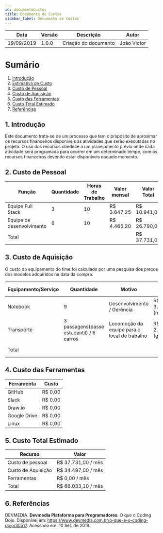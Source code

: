 ```yaml
---
id: documentoCustos
title: Documento de Custos
sidebar_label: Documento de Custos
---
```


|Data|Versão|Descrição|Autor|
|----|------|---------|-----|
|19/09/2019|1.0.0|Criação do documento|João Victor|
# Sumário
1. [Introdução]()
2. [Estimativa de Custo ]()
3. [Custo de Pessoal]()
4. [Custo de Aquisição]()
5. [Custo das Ferramentas]()
6. [Custo Total Estimado]()
7. [Referências]()

## 1. Introdução
Este documento trata-se de um processo que tem o propósito de aproximar os recursos financeiros disponíveis às atividades que serão executadas no projeto. O uso dos recursos obedece a um planejamento prévio onde cada atividade será programada para ocorrer em um determinado tempo, com os recursos financeiros devendo estar disponíveis naquele momento.



## 2. Custo de Pessoal

|Função|Quantidade|Horas de Trabalho|Valor mensal|Valor Total|
|------|----------|-----------------|------------|-----------|
|Equipe Full Stack|3|10|R$ 3.647,25|R$ 10.941,00|
|Equipe de desenvolvimento|6|10|R$ 4.465,20|R$ 26.790,00|
|Total||||R$ 37.731,00|

## 3. Custo de Aquisição
O custo do equipamento do time foi calculado por uma pesquisa dos preços dos modelos adquiridos na data da compra.

|Equipamento/Serviço|Quantidade|Motivo|Valor|Valor Total|
|-------------------|----------|------|-----|-----------|
|Notebook|9|Desenvolvimento / Gerência|R$ 3.504,03 (média)|R$ 31.538,00|
|Transporte|3 passagens(passe estudantil) / 6 carros|Locomoção da equipe para o local de trabalho|R$ 2.959,80 (gasolina) |R$ 2.959,80/ mês|
|Total||||R$ 34.497,00|




## 4. Custo das Ferramentas

|Ferramenta|Custo|
|----------|-----|
|GitHub|R$ 0,00|
|Slack|R$ 0,00|
|Draw.io|R$ 0,00|
|Google Drive|R$ 0,00|
|Linux|R$ 0,00|



## 5. Custo Total Estimado


|Recurso|Valor|
|-------|-----|
|Custo de pessoal|R$ 37.731,00 / mês|
|Custo de Aquisição|R$ 34.497,00 / mês |
|Ferramentas|R$ 0,00 / mês|
|Total|R$ 66.033,10 / mês|



## 6. Referências

DEVMEDIA. **Devmedia Plataforma para Programadores**. O que o Coding Dojo. Disponível em: <https://www.devmedia.com.br/o-que-e-o-coding-dojo/30517>. Acessado em: 10 Set. de 2019.
